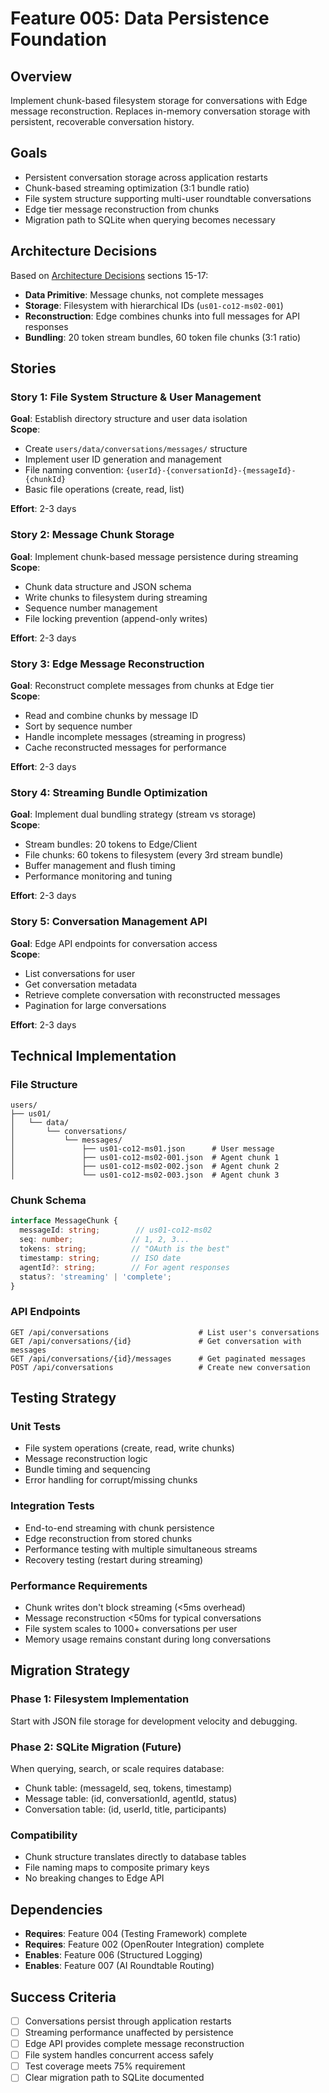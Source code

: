 # Feature 005: Data Persistence Foundation

## Overview
Implement chunk-based filesystem storage for conversations with Edge message reconstruction. Replaces in-memory conversation storage with persistent, recoverable conversation history.

## Goals
- Persistent conversation storage across application restarts
- Chunk-based streaming optimization (3:1 bundle ratio)
- File system structure supporting multi-user roundtable conversations
- Edge tier message reconstruction from chunks
- Migration path to SQLite when querying becomes necessary

## Architecture Decisions
Based on [Architecture Decisions](../../../architecture/decisions.md) sections 15-17:
- **Data Primitive**: Message chunks, not complete messages
- **Storage**: Filesystem with hierarchical IDs (`us01-co12-ms02-001`)
- **Reconstruction**: Edge combines chunks into full messages for API responses
- **Bundling**: 20 token stream bundles, 60 token file chunks (3:1 ratio)

## Stories

### Story 1: File System Structure & User Management
**Goal**: Establish directory structure and user data isolation  
**Scope**: 
- Create `users/data/conversations/messages/` structure
- Implement user ID generation and management
- File naming convention: `{userId}-{conversationId}-{messageId}-{chunkId}`
- Basic file operations (create, read, list)

**Effort**: 2-3 days

### Story 2: Message Chunk Storage
**Goal**: Implement chunk-based message persistence during streaming  
**Scope**:
- Chunk data structure and JSON schema
- Write chunks to filesystem during streaming
- Sequence number management
- File locking prevention (append-only writes)

**Effort**: 2-3 days

### Story 3: Edge Message Reconstruction
**Goal**: Reconstruct complete messages from chunks at Edge tier  
**Scope**:
- Read and combine chunks by message ID
- Sort by sequence number
- Handle incomplete messages (streaming in progress)
- Cache reconstructed messages for performance

**Effort**: 2-3 days

### Story 4: Streaming Bundle Optimization
**Goal**: Implement dual bundling strategy (stream vs storage)  
**Scope**:
- Stream bundles: 20 tokens to Edge/Client
- File chunks: 60 tokens to filesystem (every 3rd stream bundle)
- Buffer management and flush timing
- Performance monitoring and tuning

**Effort**: 2-3 days

### Story 5: Conversation Management API
**Goal**: Edge API endpoints for conversation access  
**Scope**:
- List conversations for user
- Get conversation metadata
- Retrieve complete conversation with reconstructed messages
- Pagination for large conversations

**Effort**: 2-3 days

## Technical Implementation

### File Structure
```
users/
├── us01/
│   └── data/
│       └── conversations/
│           └── messages/
│               ├── us01-co12-ms01.json      # User message
│               ├── us01-co12-ms02-001.json  # Agent chunk 1
│               ├── us01-co12-ms02-002.json  # Agent chunk 2
│               └── us01-co12-ms02-003.json  # Agent chunk 3
```

### Chunk Schema
```typescript
interface MessageChunk {
  messageId: string;        // us01-co12-ms02
  seq: number;             // 1, 2, 3...
  tokens: string;          // "OAuth is the best"
  timestamp: string;       // ISO date
  agentId?: string;        // For agent responses
  status?: 'streaming' | 'complete';
}
```

### API Endpoints
```
GET /api/conversations                    # List user's conversations
GET /api/conversations/{id}               # Get conversation with messages
GET /api/conversations/{id}/messages      # Get paginated messages
POST /api/conversations                   # Create new conversation
```

## Testing Strategy

### Unit Tests
- File system operations (create, read, write chunks)
- Message reconstruction logic
- Bundle timing and sequencing
- Error handling for corrupt/missing chunks

### Integration Tests
- End-to-end streaming with chunk persistence
- Edge reconstruction from stored chunks
- Performance testing with multiple simultaneous streams
- Recovery testing (restart during streaming)

### Performance Requirements
- Chunk writes don't block streaming (<5ms overhead)
- Message reconstruction <50ms for typical conversations
- File system scales to 1000+ conversations per user
- Memory usage remains constant during long conversations

## Migration Strategy

### Phase 1: Filesystem Implementation
Start with JSON file storage for development velocity and debugging.

### Phase 2: SQLite Migration (Future)
When querying, search, or scale requires database:
- Chunk table: (messageId, seq, tokens, timestamp)
- Message table: (id, conversationId, agentId, status)
- Conversation table: (id, userId, title, participants)

### Compatibility
- Chunk structure translates directly to database tables
- File naming maps to composite primary keys
- No breaking changes to Edge API

## Dependencies
- **Requires**: Feature 004 (Testing Framework) complete
- **Requires**: Feature 002 (OpenRouter Integration) complete
- **Enables**: Feature 006 (Structured Logging)
- **Enables**: Feature 007 (AI Roundtable Routing)

## Success Criteria
- [ ] Conversations persist through application restarts
- [ ] Streaming performance unaffected by persistence
- [ ] Edge API provides complete message reconstruction
- [ ] File system handles concurrent access safely
- [ ] Test coverage meets 75% requirement
- [ ] Clear migration path to SQLite documented